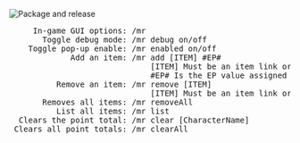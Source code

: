 ![Package and release](https://github.com/trumpetx/mailrobot/workflows/Package%20and%20release/badge.svg)
<pre>
     In-game GUI options: /mr
       Toggle debug mode: /mr debug on/off
    Toggle pop-up enable: /mr enabled on/off
             Add an item: /mr add [ITEM] #EP#
                              [ITEM] Must be an item link or a text item name with no spaces
                              #EP# Is the EP value assigned to that item
          Remove an item: /mr remove [ITEM]
                              [ITEM] Must be an item link or a text item name with no spaces
       Removes all items: /mr removeAll
          List all items: /mr list
  Clears the point total: /mr clear [CharacterName]
 Clears all point totals: /mr clearAll
</pre>
